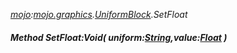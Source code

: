 _[mojo](../../modules/mojo/mojo-module.md):[mojo.graphics](../../modules/mojo/mojo-graphics.md).[UniformBlock](../../modules/mojo/mojo-graphics-uniformblock.md).SetFloat_
##### Method SetFloat:Void( uniform:[String](../../modules/wonkey/wonkey-types-string.md),value:[Float](../../modules/wonkey/wonkey-types-float.md) )
